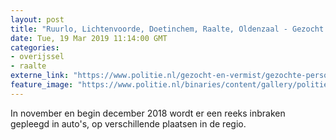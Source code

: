 ```yaml
---
layout: post
title: "Ruurlo, Lichtenvoorde, Doetinchem, Raalte, Oldenzaal - Gezocht - Reeks inbraken personenauto’s"
date: Tue, 19 Mar 2019 11:14:00 GMT
categories: 
- overijssel 
- raalte 
externe_link: "https://www.politie.nl/gezocht-en-vermist/gezochte-personen/2019/januari/02-oon/gld/reeks-inbraken-personenautos.html"
feature_image: "https://www.politie.nl/binaries/content/gallery/politie/gezocht/verdachten/2019/januari/02-on/2018514332-1.jpg"
---
```


In november en begin december 2018 wordt er een reeks inbraken gepleegd in auto's, op verschillende plaatsen in de regio.

